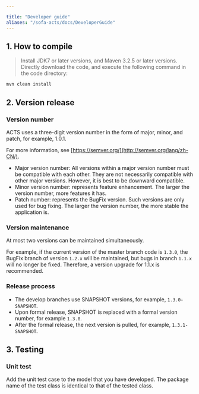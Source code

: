 ```yaml
---

title: "Developer guide"
aliases: "/sofa-acts/docs/DeveloperGuide"
---
```


## 1. How to compile

> Install JDK7 or later versions, and Maven 3.2.5 or later versions.
Directly download the code, and execute the following command in the code directory:

```
mvn clean install
```

## 2. Version release

### Version number

ACTS uses a three-digit version number in the form of major, minor, and patch, for example, 1.0.1.

For more information, see [https://semver.org/](http://semver.org/lang/zh-CN/).

* Major version number: All versions within a major version number must be compatible with each other. They are not necessarily compatible with other major versions. However, it is best to be downward compatible.
* Minor version number: represents feature enhancement. The larger the version number, more features it has.
* Patch number: represents the BugFix version. Such versions are only used for bug fixing. The larger the version number, the more stable the application is.

### Version maintenance

At most two versions can be maintained simultaneously.

For example, if the current version of the master branch code is `1.3.0`, the BugFix branch of version `1.2.x` will be maintained, but bugs in branch `1.1.x` will no longer be fixed. Therefore, a version upgrade for 1.1.x is recommended.

### Release process

* The develop branches use SNAPSHOT versions, for example, `1.3.0-SNAPSHOT`.
* Upon formal release, SNAPSHOT is replaced with a formal version number, for example `1.3.0`.
* After the formal release, the next version is pulled, for example, `1.3.1-SNAPSHOT`.

## 3. Testing

### Unit test

Add the unit test case to the model that you have developed. The package name of the test class is identical to that of the tested class.


